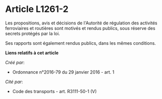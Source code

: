 # Article L1261-2

Les propositions, avis et décisions de l'Autorité de régulation des activités ferroviaires et routières sont motivés et
rendus publics, sous réserve des secrets protégés par la loi. 

Ses rapports sont également rendus publics, dans les mêmes conditions.

**Liens relatifs à cet article**

_Créé par_:

  - Ordonnance n°2016-79 du 29 janvier 2016 - art. 1

_Cité par_:

  - Code des transports - art. R3111-50-1 (V)
